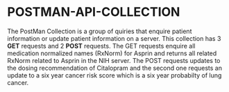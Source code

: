 # POSTMAN-API-COLLECTION
The PostMan Collection is a group of quiries that enquire patient information or update patient information on a server. This collection has 3 **GET** requests and 2 **POST** requests. The GET requests enquire all medication normalized names (RxNorm) for Asprin and returns all related RxNorm related to Asprin in the NIH server. The POST requests updates to the dosing recommendation of Citalopram and the second one requests an update to a six year cancer risk score which is a six year probabilty of lung cancer.
